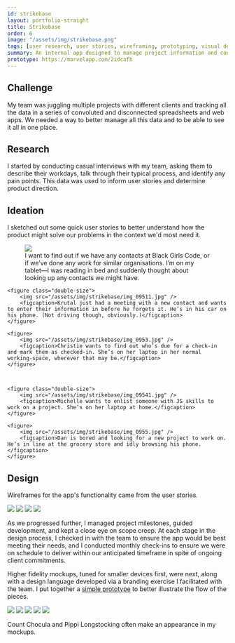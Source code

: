 ```yaml
---
id: strikebase
layout: portfolio-straight
title: Strikebase
order: 6
image: "/assets/img/strikebase.png"
tags: [user research, user stories, wireframing, prototyping, visual design, development direction, front-end development, product management, logo design, icon design]
summary: An internal app designed to manage project information and contact details.
prototype: https://marvelapp.com/2idcafh
---
```


## Challenge

My team was juggling multiple projects with different clients and tracking all the data in a series of convoluted and disconnected spreadsheets and web apps. We needed a way to better manage all this data and to be able to see it all in one place.

## Research

I started by conducting casual interviews with my team, asking them to describe their workdays, talk through their typical process, and identify any pain points. This data was used to inform user stories and determine product direction.

## Ideation

I sketched out some quick user stories to better understand how the product might solve our problems in the context we'd most need it.

<div class="portfolio-sequence">
	<figure>
		<img src="/assets/img/strikebase/img_0952.jpg" />
		<figcaption>I want to find out if we have any contacts at Black Girls Code, or if we’ve done any work for similar organisations. I’m on my tablet—I was reading in bed and suddenly thought about looking up any contacts we might have.</figcaption>
	</figure>

	<figure class="double-size">
		<img src="/assets/img/strikebase/img_09511.jpg" />
		<figcaption>Krutal just had a meeting with a new contact and wants to enter their information in before he forgets it. He’s in his car on his phone. (Not driving though, obviously.)</figcaption>
	</figure>

	<figure>
		<img src="/assets/img/strikebase/img_0953.jpg" />
		<figcaption>Christie wants to find out who’s due for a check-in and mark them as checked-in. She’s on her laptop in her normal working-space, wherever that may be.</figcaption>
	</figure>



	<figure class="double-size">
		<img src="/assets/img/strikebase/img_09541.jpg" />
		<figcaption>Michelle wants to enlist someone with JS skills to work on a project. She’s on her laptop at home.</figcaption>
	</figure>

	<figure>
		<img src="/assets/img/strikebase/img_0955.jpg" />
		<figcaption>Dan is bored and looking for a new project to work on. He’s in line at the grocery store and idly browsing his phone.</figcaption>
	</figure>
</div>


## Design 

Wireframes for the app's functionality came from the user stories.

<div class="portfolio-sequence">
	<img src="/assets/img/strikebase/wire_4.jpg" class="double-size" />
	<img src="/assets/img/strikebase/wire_2.jpg" />
	<img src="/assets/img/strikebase/wire_1.jpg" />
	<img src="/assets/img/strikebase/wire_3.jpg" />
</div>

As we progressed further, I managed project milestones, guided development, and kept a close eye on scope creep. At each stage in the design process, I checked in with the team to ensure the app would be best meeting their needs, and I conducted monthly check-ins to ensure we were on schedule to deliver within our anticipated timeframe in spite of ongoing client commitments.

Higher fidelity mockups, tuned for smaller devices first, were next, along with a design language developed via a branding exercise I facilitated with the team. I put together a [simple prototype](https://marvelapp.com/2idcafh) to better illustrate the flow of the pieces.

<div class="portfolio-sequence">
	<img src="/assets/img/strikebase/people.png" class="double-size" />
	<img src="/assets/img/strikebase/projects.png" />
	<img src="/assets/img/strikebase/dashboard.png" />
	<img src="/assets/img/strikebase/person.png" />
	<img src="/assets/img/strikebase/project.png" />
</div>

Count Chocula and Pippi Longstocking often make an appearance in my mockups.
